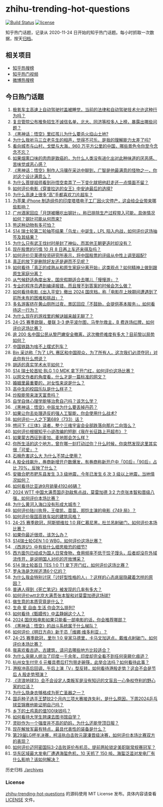 # zhihu-trending-hot-questions

[![Build Status](https://github.com/justjavac/zhihu-trending-hot-questions/workflows/ci/badge.svg?branch=master)](https://github.com/justjavac/zhihu-trending-hot-questions/actions)
[![license](https://img.shields.io/github/license/justjavac/zhihu-trending-hot-questions)](https://github.com/justjavac/zhihu-trending-hot-questions/blob/master/LICENSE)

知乎热门话题，记录从 2020-11-24
日开始的知乎热门话题。每小时抓取一次数据，按天[归档](./archives)。

## 相关项目

- [知乎热搜榜](https://github.com/justjavac/zhihu-trending-top-search)
- [知乎热门视频](https://github.com/justjavac/zhihu-trending-hot-video)
- [微博热搜榜](https://github.com/justjavac/weibo-trending-hot-search)

## 今日热门话题

<!-- BEGIN -->
<!-- 最后更新时间 Fri Oct 04 2024 14:19:04 GMT+0800 (China Standard Time) -->

1. [极氪车主高速上自动驾驶时盖被睡觉，当前的法律和自动驾驶技术允许这种行为吗？](https://www.zhihu.com/question/728626015)
1. [复旦管院公布推免招生不诚信名单，北大、同济等校多人上榜，暴露出哪些问题？](https://www.zhihu.com/question/729606763)
1. [《黑神话：悟空》里红孩儿为什么要杀火焰山土地?](https://www.zhihu.com/question/667185926)
1. [为什么我听马三立老先生的相声，觉得不可乐，是我的理解能力太差了吗?](https://www.zhihu.com/question/664517392)
1. [看向城市与山村，戈壁与大海，960 万平方公里的中国，哪些景色令你至今念念不忘？](https://www.zhihu.com/question/667514899)
1. [如果烟熏口味的肉肉是致癌的，为什么人类没有进化出对此种味道的厌恶感、苦味觉或恶心感？](https://www.zhihu.com/question/716578852)
1. [《黑神话：悟空》制作人冯骥在采访中聊到，广智是他最满意的怪物之一，你对这个设计满意么？](https://www.zhihu.com/question/665338207)
1. [为什么菩提祖师看到孙悟空卖弄了一下变化就把他赶走还一点情面不留？](https://www.zhihu.com/question/667620165)
1. [如何评价电影《穿普拉达的女王》中安迪最后的选择?](https://www.zhihu.com/question/284563589)
1. [为什么高速上很多“高”手都喜欢刀片超车？](https://www.zhihu.com/question/667675868)
1. [为苹果 iPhone 制造组件的印度塔塔电子工厂因火灾停产，这会给企业带来哪些影响？](https://www.zhihu.com/question/682326170)
1. [广州酒家回应「月饼被曝吃出钢针」，称已排除生产过程带入可能，具体情况如何？钢针可能从何而来?](https://www.zhihu.com/question/683442973)
1. [熊这种动物有多可怕？](https://www.zhihu.com/question/624607620)
1. [S14 瑞士轮第二轮抽签结果「乌龙」中诞生，LPL 陷入内战，如何评价这场抽签及其结果？](https://www.zhihu.com/question/733001399)
1. [为什么只有武王伐纣时册封了神仙，而其他王朝更迭时却没有？](https://www.zhihu.com/question/499915898)
1. [现在股票的行情 10 月 8 日再上车还来得及吗？](https://www.zhihu.com/question/722965615)
1. [如何评价贝莱德投资研究所表示，将中国股票的评级从中性上调至超配?](https://www.zhihu.com/question/710651180)
1. [真正的放下是删除好友还是避而不见呢？](https://www.zhihu.com/question/701128683)
1. [如何看待「真正的成熟从和原生家庭分离开始」这类观点？如何精神上做到跟原生家庭分离？](https://www.zhihu.com/question/671400737)
1. [从气候舒适角度出发，国庆假期适合去哪儿「慢慢游」？](https://www.zhihu.com/question/667500838)
1. [专业的程序员遇到编译报错，而且搜不到答案的时候会怎么做？](https://www.zhihu.com/question/665680127)
1. [如何看待电影《出入平安》撤出 2024 国庆档，称「电影在上映期间遭遇到了前所未有的困难和挑战」？](https://www.zhihu.com/question/731085243)
1. [多名游客挤在黄山厕所过夜，景区回应「不鼓励，会提供基本服务」，如何看待这一行为？](https://www.zhihu.com/question/730967953)
1. [为什么现在的游戏里的解谜越来越无聊了？](https://www.zhihu.com/question/649224787)
1. [24-25 赛季欧联，曼联 3-3 绝平波尔图，马奎尔救主，B 费连场红牌，如何评价这场比赛？](https://www.zhihu.com/question/733035827)
1. [逾 200 名中国公民从黎巴嫩安全撤离，这次撤侨难度有多大？目前黎以局势如何？](https://www.zhihu.com/question/709749332)
1. [中国铁路为啥不上摆式列车？](https://www.zhihu.com/question/667761941)
1. [Bin 采访称「为了 LPL 赛区和中国观众，为了所有人，这次我们必须夺冠」对此你有什么想说？](https://www.zhihu.com/question/705966755)
1. [胡适的真实学术水平如何？](https://www.zhihu.com/question/631203290)
1. [S14 瑞士轮首轮 BLG 1:0 MDK 拿下开门红，如何评价这场比赛？](https://www.zhihu.com/question/730164735)
1. [以网文作者的角度看，什么才是一篇标准的网文？](https://www.zhihu.com/question/693774770)
1. [婚姻里最重要的，对女性来说是什么？](https://www.zhihu.com/question/700865442)
1. [高中生的校园乐队是什么样子？](https://www.zhihu.com/question/575507865)
1. [炒股能带来泼天富贵吗？](https://www.zhihu.com/question/649293145)
1. [自学自体心理学能够治愈自己吗？该怎么学？](https://www.zhihu.com/question/666945219)
1. [《黑神话：悟空》中辰龙为什么要丢掉丹药？](https://www.zhihu.com/question/665966917)
1. [如果让你去处理造反的强人工智能，你会使用什么战术?](https://www.zhihu.com/question/718485679)
1. [如何评价一人之下第689（733）话？](https://www.zhihu.com/question/732406703)
1. [想问下《三体》读者，整个三维宇宙会全部跌落向那片二向箔么？](https://www.zhihu.com/question/23002971)
1. [如何评价根据知乎小说改编的短剧《我在长征路上开超市》？](https://www.zhihu.com/question/707728492)
1. [如果蒙古西征到麦加、麦地那会怎么样？](https://www.zhihu.com/question/572119085)
1. [你所生活的这个地方，曾在哪一刻打动过你？什么时候，你突然发现这里其实很「可爱」？](https://www.zhihu.com/question/667514842)
1. [石棉危害这么大 为什么不禁止使用？](https://www.zhihu.com/question/24929322)
1. [A 股全线飙升，券商新增开户数爆发，有券商称新开户中「00后」「90后」占比 70%，反映了什么？](https://www.zhihu.com/question/697099368)
1. [安徽合肥市肥东县发生 3.3 级地震，今年已发生 6 次 3 级以上地震，当地情况如何？](https://www.zhihu.com/question/708416616)
1. [如何看待比亚迪9月销量419246辆？](https://www.zhihu.com/question/709987934)
1. [2024 WTT 中国大满贯国乒劲敌焦点战，莫雷加德 3:2 力克张本智和晋级八强，如何评价本场比赛？](https://www.zhihu.com/question/728341428)
1. [为什么黄河入海口没有形成大城市？](https://www.zhihu.com/question/24789028)
1. [如何评价陆川执导，王俊凯、苗苗、郑恺主演的电影《749 局》？](https://www.zhihu.com/question/673428856)
1. [如何评价我国高铁车站的建筑风格？](https://www.zhihu.com/question/627298133)
1. [24-25 赛季欧冠，阿斯顿维拉 1:0 拜仁慕尼黑，杜兰吊射破门，如何评价本场比赛？](https://www.zhihu.com/question/723262289)
1. [如果你最近很烦，该怎么办？](https://www.zhihu.com/question/718396207)
1. [S14瑞士轮GEN 1:0 WBG，如何评价这场比赛？](https://www.zhihu.com/question/731517922)
1. [《西游记》中有些什么细思极恐的细节?](https://www.zhihu.com/question/340882306)
1. [西方面包已经成为国人日常食物，食用频率不低于饺子馒头，后者却没在外域流传开，是说明国人对吃的开放博采？](https://www.zhihu.com/question/267835749)
1. [S14 瑞士轮首日 TES 1:0 T1 拿下开门红，如何评价这场比赛？](https://www.zhihu.com/question/730910020)
1. [罗永浩是怎样还清6个亿的？](https://www.zhihu.com/question/498899490)
1. [为什么我会特别讨厌「讨好型性格的人」？这样的心态底层隐藏着怎样的原因？](https://www.zhihu.com/question/671400754)
1. [普通人得到《死亡笔记》被发现的几率有多大？](https://www.zhihu.com/question/663813428)
1. [如何评价wtt北京大满贯张本智和对莫雷加德这场球?](https://www.zhihu.com/question/728312975)
1. [做生意的本质究竟是什么？](https://www.zhihu.com/question/661898402)
1. [生命 爱 自由 生活 你会怎么排列?](https://www.zhihu.com/question/663838579)
1. [如何看待《甄嬛传》中孟静娴这个人？](https://www.zhihu.com/question/447167009)
1. [2024 国庆档电影如果只能看一部电影的话，你会推荐哪部？](https://www.zhihu.com/question/702547137)
1. [《黑神话：悟空》的战斗系统属于什么梯队？](https://www.zhihu.com/question/664874072)
1. [如何评价《明日方舟》新干员「维娜·维多利亚」？](https://www.zhihu.com/question/717558038)
1. [24-25 赛季欧冠，里尔 1:0 皇家马德里，卡马文加送点，戴维点射破门，如何评价本场比赛？](https://www.zhihu.com/question/723268508)
1. [我喜欢看古迹、古建筑，请问去哪些地方比较适合？](https://www.zhihu.com/question/666943128)
1. [为什么突厥人统治了印度一千余年，印度却完全看不到任何突厥化痕迹？](https://www.zhihu.com/question/624726803)
1. [杭州女生付完 6 元餐具费后打包带走碗筷，此举合法吗？如何看待此事？](https://www.zhihu.com/question/722168940)
1. [港股冲高后回调，午后上演「V」型反转，如何看待港股走势？这会不会是节后 A 股走势预演？](https://www.zhihu.com/question/726634555)
1. [《流浪地球3》会不会设定人类叛军是没有知识的文盲且一心争权夺利的野心家的烂活？](https://www.zhihu.com/question/667570640)
1. [为什么隐身衣够格成为死亡圣器之一？](https://www.zhihu.com/question/431259399)
1. [国乒种子选手王楚钦2个月内三项大赛接连失利，是什么原因，下周2024乒乓球亚锦赛他能证明自己吗？](https://www.zhihu.com/question/716591716)
1. [乡下的土鸡真的值100块钱吗？](https://www.zhihu.com/question/291030601)
1. [如何看待大学生翘课去图书馆自学？](https://www.zhihu.com/question/667844424)
1. [灵砂作为一个强度并不高的奶妈，为什么还能登顶日服？](https://www.zhihu.com/question/723000606)
1. [现在解放军最有特点，最具代表性的装备是什么？](https://www.zhihu.com/question/24784338)
1. [第29届LG杯半决赛，柯洁执白击败元晟溱晋级决赛，如何评价本场比赛双方的表现？](https://www.zhihu.com/question/717904097)
1. [如何评价迈阿密国际3-2击败哥伦布机员，提前两轮锁定美职联常规赛冠军？](https://www.zhihu.com/question/726170779)
1. [华东区域最大发电厂遭遇海蜇危机，10 天抓了 150 吨，海蜇泛滥对发电厂有什么影响？该如何解决？](https://www.zhihu.com/question/670008623)

<!-- END -->

历史归档 [./archives](./archives)

### License

[zhihu-trending-hot-questions](https://github.com/justjavac/zhihu-trending-hot-questions)
的源码使用 MIT License 发布。具体内容请查看 [LICENSE](./LICENSE) 文件。
